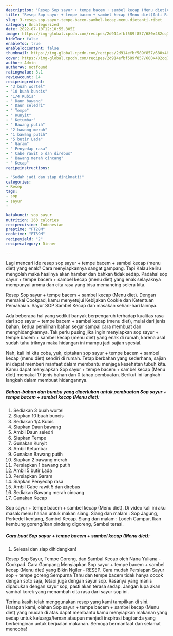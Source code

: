 ```yaml
---
description: "Resep Sop sayur + tempe bacem + sambel kecap (Menu diet)Anti Ribet"
title: "Resep Sop sayur + tempe bacem + sambel kecap (Menu diet)Anti Ribet"
slug: 3-resep-sop-sayur-tempe-bacem-sambel-kecap-menu-dietanti-ribet
category: Uncategorized
date: 2022-07-10T12:10:55.305Z
image: https://img-global.cpcdn.com/recipes/2d914efbf589f857/680x482cq70/sop-sayur-tempe-bacem-sambel-kecap-menu-diet-foto-resep-utama.jpg
hideToc: false
enableToc: true
enableTocContent: false
thumbnail: https://img-global.cpcdn.com/recipes/2d914efbf589f857/680x482cq70/sop-sayur-tempe-bacem-sambel-kecap-menu-diet-foto-resep-utama.jpg
cover: https://img-global.cpcdn.com/recipes/2d914efbf589f857/680x482cq70/sop-sayur-tempe-bacem-sambel-kecap-menu-diet-foto-resep-utama.jpg
author: Admin
authorAv: notfound
ratingvalue: 3.1
reviewcount: 14
recipeingredient:
- "3 buah wortel"
- "10 buah buncis"
- "1/4 Kubis"
- " Daun bawang"
- " Daun seledri"
- " Tempe"
- " Kunyit"
- " Ketumbar"
- " Bawang putih"
- "2 bawang merah"
- "1 bawang putih"
- "5 butir Lada"
- " Garam"
- " Penyedap rasa"
- " Cabe rawit 5 dan direbus"
- " Bawang merah cincang"
- " Kecap"
recipeinstructions:

- "Sudah jadi dan siap dinikmati!"
categories:
- Resep
tags:
- sop
- sayur
- 

katakunci: sop sayur  
nutrition: 263 calories
recipecuisine: Indonesian
preptime: "PT28M"
cooktime: "PT39M"
recipeyield: "2"
recipecategory: Dinner

---
```



Lagi mencari ide resep sop sayur + tempe bacem + sambel kecap (menu diet) yang enak? Cara menyiapkannya sangat gampang. Tapi Kalau keliru mengolah maka hasilnya akan hambar dan bahkan tidak sedap. Padahal sop sayur + tempe bacem + sambel kecap (menu diet) yang enak selayaknya mempunyai aroma dan cita rasa yang bisa memancing selera kita.


Resep Sop sayur + tempe bacem + sambel kecap (Menu diet). Dengan memakai Cookpad, kamu menyetujui Kebijakan Cookie dan Ketentuan Pemakaian. Sayur SOP Sambel Kecap dan masakan sehari-hari lainnya.

Ada beberapa hal yang sedikit banyak berpengaruh terhadap kualitas rasa dari sop sayur + tempe bacem + sambel kecap (menu diet), mulai dari jenis bahan, kedua pemilihan bahan segar sampai cara membuat dan menghidangkannya. Tak perlu pusing jika ingin menyiapkan sop sayur + tempe bacem + sambel kecap (menu diet) yang enak di rumah, karena asal sudah tahu triknya maka hidangan ini mampu jadi sajian spesial.


Nah, kali ini kita coba, yuk, ciptakan sop sayur + tempe bacem + sambel kecap (menu diet) sendiri di rumah. Tetap berbahan yang sederhana, sajian ini dapat memberi manfaat dalam membantu menjaga kesehatan tubuh kita. Kamu dapat menyiapkan Sop sayur + tempe bacem + sambel kecap (Menu diet) memakai 17 jenis bahan dan 0 tahap pembuatan. Berikut ini langkah-langkah dalam membuat hidangannya.

<!--inarticleads1-->

##### Bahan-bahan dan bumbu yang diperlukan untuk pembuatan Sop sayur + tempe bacem + sambel kecap (Menu diet):

1. Sediakan 3 buah wortel
1. Siapkan 10 buah buncis
1. Sediakan 1/4 Kubis
1. Siapkan  Daun bawang
1. Ambil  Daun seledri
1. Siapkan  Tempe
1. Gunakan  Kunyit
1. Ambil  Ketumbar
1. Gunakan  Bawang putih
1. Siapkan 2 bawang merah
1. Persiapkan 1 bawang putih
1. Ambil 5 butir Lada
1. Persiapkan  Garam
1. Siapkan  Penyedap rasa
1. Ambil  Cabe rawit 5 dan direbus
1. Sediakan  Bawang merah cincang
1. Gunakan  Kecap


Sop sayur + tempe bacem + sambel kecap (Menu diet). Di video kali ini aku masak menu harian untuk makan siang. Siang dan malam : Sop Jagung, Perkedel kentang, Sambel Kecap. Siang dan malam : Lodeh Campur, Ikan kembung goreng/ikan pindang digoreng, Sambel terasi. 

<!--inarticleads2-->

##### Cara buat Sop sayur + tempe bacem + sambel kecap (Menu diet):


1. Selesai dan siap dihidangkan!

Resep Sop Sayur, Tempe Goreng, dan Sambal Kecap oleh Nana Yuliana - Cookpad. Cara Gampang Menyiapkan Sop sayur + tempe bacem + sambel kecap (Menu diet) yang Bikin Ngiler - RESEP. Cara mudah Persiapan Sayur sop + tempe goreng Sempurna Tahu dan tempe bacem tidak hanya cocok dengan soto saja, tetapi juga dengan sayur sop. Rasanya yang manis dipadukan dengan sayur sop, pasti akan terasa sedap. Jangan lupa akan sambal korek yang menambah cita rasa dari sayur sop ini. 

Terima kasih telah menggunakan resep yang kami tampilkan di sini. Harapan kami, olahan Sop sayur + tempe bacem + sambel kecap (Menu diet) yang mudah di atas dapat membantu kamu menyiapkan makanan yang sedap untuk keluarga/teman ataupun menjadi inspirasi bagi anda yang berkeinginan untuk berjualan makanan. Semoga bermanfaat dan selamat mencoba!
